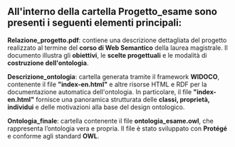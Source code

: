 ## All'interno della cartella Progetto_esame sono presenti i seguenti elementi principali:

**Relazione_progetto.pdf**: contiene una descrizione dettagliata del progetto realizzato al termine del **corso di Web Semantico** della laurea magistrale. Il documento illustra gli **obiettivi**, le **scelte progettuali** e le modalità di **costruzione dell'ontologia**.

**Descrizione_ontologia**:  cartella generata tramite il framework **WIDOCO**, contenente il file **"index-en.html"** e altre risorse HTML e RDF per la documentazione automatica dell'ontologia. In particolare, il file **"index-en.html"** fornisce una panoramica strutturata delle **classi, proprietà, individui** e delle motivazioni alla base del design ontologico.

**Ontologia_finale**: cartella contenente il file **ontologia_esame.owl**, che rappresenta l’ontologia vera e propria. Il file è stato sviluppato con **Protégé** e conforme agli standard **OWL**.
